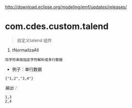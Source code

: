  http://download.eclipse.org/modeling/emf/updates/releases/
 # com.cdes.custom.talend
> 自定义talend 组件
1. tNormailzaAll


```
将字符串按指定字符解析成多行数据
```



- 例子：单行数据

```
{"1,2","3,4"}
```

*输出：*

```
1,3  
2,4
```


